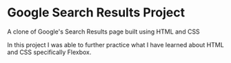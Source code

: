 <h1>Google Search Results Project</h1>

<p>A clone of Google's Search Results page built using HTML and CSS</p>

<p>In this project I was able to further practice what I have learned about HTML and CSS specifically Flexbox.</p>
